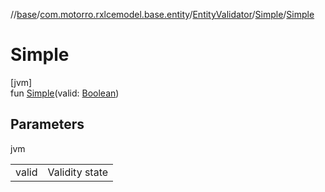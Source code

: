 //[base](../../../../index.md)/[com.motorro.rxlcemodel.base.entity](../../index.md)/[EntityValidator](../index.md)/[Simple](index.md)/[Simple](-simple.md)

# Simple

[jvm]\
fun [Simple](-simple.md)(valid: [Boolean](https://kotlinlang.org/api/latest/jvm/stdlib/kotlin/-boolean/index.html))

## Parameters

jvm

| | |
|---|---|
| valid | Validity state |
